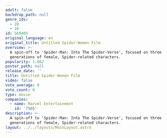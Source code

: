 ```yaml
---
adult: false
backdrop_path: null
genre_ids:
  - 28
  - 16
id: 569405
original_language: en
original_title: Untitled Spider-Women Film
overview: >-
  A spin-off to 'Spider-Man: Into The Spider-Verse', focused on three
  generations of female, Spider-related characters.
popularity: 1.662
poster_path: null
release_date: ''
title: Untitled Spider-Women Film
video: false
vote_average: 0
vote_count: 0
type: movie
companies:
  - name: Marvel Entertainment
    id: '7505'
description: >-
  A spin-off to 'Spider-Man: Into The Spider-Verse', focused on three
  generations of female, Spider-related characters.
layout: ../../layouts/MainLayout.astro
---
```


